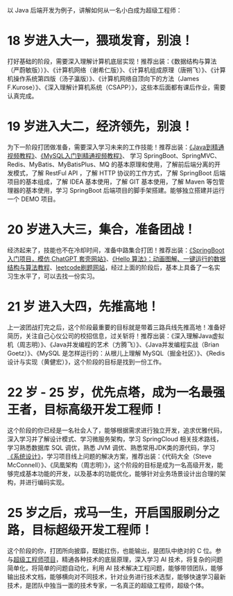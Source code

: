 以 Java 后端开发为例子，讲解如何从一名小白成为超级工程师：

# 18 岁进入大一，猥琐发育，别浪！

打好基础的阶段，需要深入理解计算机底层实现！推荐出装：《数据结构与算法（严蔚敏版））》、《计算机网络（谢希仁版）》、《计算机组成原理（唐朔飞）》、《计算机操作系统第四版（汤子瀛版）》、《计算机网络自顶向下的方法（James F.Kurose）》、《深入理解计算机系统（CSAPP）》，这些本后面都有课后作业，需要认真完成。

# 19 岁进入大二，经济领先，别浪！

为下一阶段打团做准备，需要深入学习未来的工作技能！推荐出装：[《Java到精通视频教程》](https://www.bilibili.com/video/BV1Cv411372m/?spm_id_from=333.337.search-card.all.click)、[《MySQL入门到精通视频教程》](https://www.bilibili.com/video/BV1Kr4y1i7ru/?spm_id_from=333.337.search-card.all.click)、
学习 SpringBoot、SpringMVC、Redis、MyBatis、MyBatisPlus、MQ 的基本原理和使用，了解前后端分离的开发模式，了解 RestFul API ，了解 HTTP 协议的工作方式，了解 SpringBoot 后端项目的基本组成，了解 IDEA 基本使用，了解 GIT 基本使用，了解 Maven 等包管理器的基本使用，学习 SpringBoot 后端项目的脚手架搭建。能够独立搭建并运行一个 DEMO 项目。

# 20 岁进入大三，集合，准备团战！

经济起来了，技能也不在冷却时间，准备中路集合打团！推荐出装：[《SpringBoot 入门项目，模仿 ChatGPT 套壳网站》](https://github.com/kyiree/ChatBridge-JAVA)、[《Hello 算法》：动画图解、一键运行的数据结构与算法教程](https://github.com/krahets/hello-algo)、[leetcode刷题网站](https://leetcode.cn/)，经过上面的阶段后，基本上具备了一名实习生水平了，可以去找一份实习。

# 21 岁 进入大四，先推高地！

上一波团战打完之后，这个阶段最重要的目标就是带着三路兵线先推高地！准备好简历，关注自己心仪公司的校招信息，过关斩将！推荐出装：《深入理解Java虚拟机（周志明）》、《Java并发编程的艺术（方腾飞）》、《Java并发编程实战（Brian Goetz）》、《MySQL 是怎样运行的：从根儿上理解 MySQL（掘金社区）》、《Redis 设计与实现（黄健宏）》，这个阶段的目标是找到一份工作。

# 22 岁 - 25 岁，优先点塔，成为一名最强王者，目标高级开发工程师！

这个阶段的你已经是一名社会人了，能够根据需求进行独立开发，追求优雅代码，深入学习并了解设计模式、学习微服务架构，学习 SpringCloud 相关技术路线，学习熟悉数据库 SQL 调优，熟悉 JVM 调优、熟悉常用JDK类的源代码，学习[《系统设计》](https://github.com/donnemartin/system-design-primer)，学习项目线上问题的解决方案，推荐出装：《代码大全（Steve McConnell）》、《凤凰架构（周志明）》，这个阶段的目标是成为一名高级开发，能够完成基本功能的开发，以及基本的功能优化，能够针对业务场景设计出合理的架构，并进行编码实现。

# 25 岁之后，戎马一生，开启国服刷分之路，目标超级开发工程师！

这个阶段的你，打团所向披靡，既能扛伤，也能输出，是团队中绝对的 C 位。参与[超级工程师项目](https://github.com/kyiree/SuperEngineer)，精通各种技术的底层原理，深入学习 AI 技术，将复杂的问题简单化，将简单的问题自动化，利用 AI 技术解决工程问题，能够带领团队，能够输出技术文档，能够横向对不同技术，针对业务进行技术选型，能够快速学习最新技术，是团队中独当一面的技术专家，一名真正的超级工程师，超级个体。
